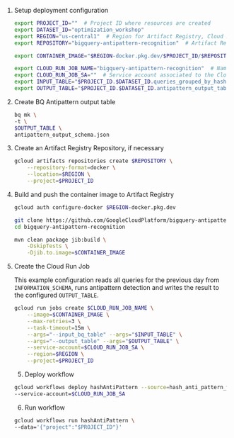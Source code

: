 1. Setup deployment configuration

    ``` bash
    export PROJECT_ID=""  # Project ID where resources are created
    export DATASET_ID="optimization_workshop"
    export REGION="us-central1"  # Region for Artifact Registry, Cloud Run and Cloud Scheduler
    export REPOSITORY="bigquery-antipattern-recognition"  # Artifact Registry repository name

    export CONTAINER_IMAGE="$REGION-docker.pkg.dev/$PROJECT_ID/$REPOSITORY/recognizer:0.1.1-SNAPSHOT"

    export CLOUD_RUN_JOB_NAME="bigquery-antipattern-recognition"  # Name for the Cloud Run job
    export CLOUD_RUN_JOB_SA=""  # Service account associated to the Cloud Run job
    export INPUT_TABLE="$PROJECT_ID.$DATASET_ID.queries_grouped_by_hash"
    export OUTPUT_TABLE="$PROJECT_ID.$DATASET_ID.antipattern_output_table"  # Ex: "project.dataset.table" BigQuery output table for the Anti Pattern Detector
    ```
2. Create BQ Antipattern output table
    ``` bash
    bq mk \
    -t \
    $OUTPUT_TABLE \
    antipattern_output_schema.json
    ```

2. Create an Artifact Registry Repository, if necessary

    ``` bash
    gcloud artifacts repositories create $REPOSITORY \
        --repository-format=docker \
        --location=$REGION \
        --project=$PROJECT_ID
    ```

3. Build and push the container image to Artifact Registry

    ``` bash
    gcloud auth configure-docker $REGION-docker.pkg.dev

    git clone https://github.com/GoogleCloudPlatform/bigquery-antipattern-recognition.git
    cd bigquery-antipattern-recognition

    mvn clean package jib:build \
        -DskipTests \
        -Djib.to.image=$CONTAINER_IMAGE
    ```

4. Create the Cloud Run Job

   This example configuration reads all queries for the previous day from `INFORMATION_SCHEMA`, runs antipattern detection and writes the result to the configured `OUTPUT_TABLE`.

    ``` bash
    gcloud run jobs create $CLOUD_RUN_JOB_NAME \
        --image=$CONTAINER_IMAGE \
        --max-retries=3 \
        --task-timeout=15m \
        --args="--input_bq_table" --args="$INPUT_TABLE" \
        --args="--output_table" --args="$OUTPUT_TABLE" \
        --service-account=$CLOUD_RUN_JOB_SA \
        --region=$REGION \
        --project=$PROJECT_ID
    ```

    5. Deploy workflow

    ``` bash
    gcloud workflows deploy hashAntiPattern --source=hash_anti_pattern_workflow.yaml \
    --service-account=$CLOUD_RUN_JOB_SA
    
    ```

    6. Run workflow
    ``` bash
    gcloud workflows run hashAntiPattern \
    --data='{"project":"$PROJECT_ID"}'
    ```